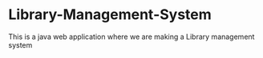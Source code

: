 # Library-Management-System
This is a java web application where we are making a Library management system
